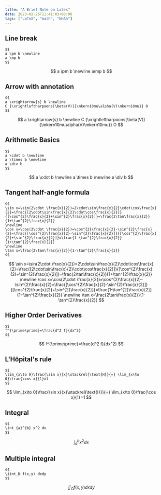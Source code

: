 ```yaml
---
title: "A Brief Note on Latex"
date: 2023-02-26T11:41:03+08:00
tags: ["LaTeX", "math", "hHAh"]
---
```


## Line break
```
$$
a \pm b \newline
a \mp b
$$
```
$$
a \pm b \newline
a\mp b
$$

## Arrow with annotation
```
$$
a \xrightarrow{s} b \newline
C {\xrightleftharpoons[\beta(V)]{\mkern10mu\alpha(V)\mkern10mu}} O
$$
```
$$
a \xrightarrow{s} b \newline
C {\xrightleftharpoons[\beta(V)]{\mkern10mu\alpha(V)\mkern10mu}} O
$$

## Arithmetic Basics
```
$$
a \cdot b \newline
a \times b \newline
a \div b
$$
```
$$
a \cdot b \newline
a \times b \newline
a \div b
$$


## Tangent half-angle formula
```
$$
\sin x=\sin(2\cdot \frac{x}{2})=2\cdot\sin\frac{x}{2}\cdot\cos\frac{x}{2}=\frac{[2\cdot\sin\frac{x}{2}\cdot\cos\frac{x}{2}]}{[\cos^{2}\frac{x}{2}+\sin^{2}\frac{x}{2}]}=\frac{2\tan\frac{x}{2}}{1+\tan^{2}\frac{x}{2}}
\newline
\cos x=\cos(2\cdot \frac{x}{2})=\cos^{2}\frac{x}{2}-\sin^{2}\frac{x}{2}=\frac{[\cos^{2}\frac{x}{2}-\sin^{2}\frac{x}{2}]}{[\cos^{2}\frac{x}{2}+\sin^{2}\frac{x}{2}]}=\frac{1-\tan^{2}\frac{x}{2}}{1+\tan^{2}\frac{x}{2}}
\newline
\tan x=\frac{2\tan\frac{x}{2}}{1-\tan^{2}\frac{x}{2}}
$$
```
$$
\sin x=\sin(2\cdot \frac{x}{2})=2\cdot\sin\frac{x}{2}\cdot\cos\frac{x}{2}=\frac{[2\cdot\sin\frac{x}{2}\cdot\cos\frac{x}{2}]}{[\cos^{2}\frac{x}{2}+\sin^{2}\frac{x}{2}]}=\frac{2\tan\frac{x}{2}}{1+\tan^{2}\frac{x}{2}}
\newline
\cos x=\cos(2\cdot \frac{x}{2})=\cos^{2}\frac{x}{2}-\sin^{2}\frac{x}{2}=\frac{[\cos^{2}\frac{x}{2}-\sin^{2}\frac{x}{2}]}{[\cos^{2}\frac{x}{2}+\sin^{2}\frac{x}{2}]}=\frac{1-\tan^{2}\frac{x}{2}}{1+\tan^{2}\frac{x}{2}}
\newline
\tan x=\frac{2\tan\frac{x}{2}}{1-\tan^{2}\frac{x}{2}}
$$

## Higher Order Derivatives
```
$$
f^{\prime\prime}=\frac{d^2 f}{dx^2}
$$
```
$$
f^{\prime\prime}=\frac{d^2 f}{dx^2}
$$

## L'Hôpital's rule
```
$$
\lim_{x\to 0}\frac{\sin x}{x}\stackrel{\text{H}}{=} \lim_{x\to 0}\frac{\cos x}{1}=1
$$
```
$$
\lim_{x\to 0}\frac{\sin x}{x}\stackrel{\text{H}}{=} \lim_{x\to 0}\frac{\cos x}{1}=1
$$

## Integral
```
$$
\int_{a}^{b} x^2 dx
$$
```
$$
\int_{a}^{b} x^2 dx
$$

## Multiple integral
```
$$
\iint_D f(x,y) dxdy
$$
```
$$
\iint_D f(x,y) dxdy
$$